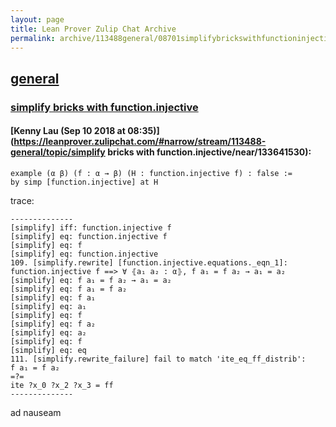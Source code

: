 ```yaml
---
layout: page
title: Lean Prover Zulip Chat Archive 
permalink: archive/113488general/08701simplifybrickswithfunctioninjective.html
---
```


## [general](index.html)
### [simplify bricks with function.injective](08701simplifybrickswithfunctioninjective.html)

#### [Kenny Lau (Sep 10 2018 at 08:35)](https://leanprover.zulipchat.com/#narrow/stream/113488-general/topic/simplify bricks with function.injective/near/133641530):
```lean
example (α β) (f : α → β) (H : function.injective f) : false :=
by simp [function.injective] at H
```
trace:
```
--------------
[simplify] iff: function.injective f
[simplify] eq: function.injective f
[simplify] eq: f
[simplify] eq: function.injective
109. [simplify.rewrite] [function.injective.equations._eqn_1]: function.injective f ==> ∀ ⦃a₁ a₂ : α⦄, f a₁ = f a₂ → a₁ = a₂
[simplify] eq: f a₁ = f a₂ → a₁ = a₂
[simplify] eq: f a₁ = f a₂
[simplify] eq: f a₁
[simplify] eq: a₁
[simplify] eq: f
[simplify] eq: f a₂
[simplify] eq: a₂
[simplify] eq: f
[simplify] eq: eq
111. [simplify.rewrite_failure] fail to match 'ite_eq_ff_distrib':
f a₁ = f a₂
=?=
ite ?x_0 ?x_2 ?x_3 = ff
--------------
```
ad nauseam


